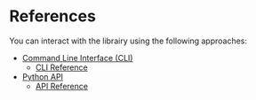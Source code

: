# References

You can interact with the librairy using the following approaches:

* [Command Line Interface (CLI)](../cli/usage.md)
    * [CLI Reference](../cli/reference.md)
* [Python API](../api/usage.md)
    * [API Reference](../api/reference.md)
